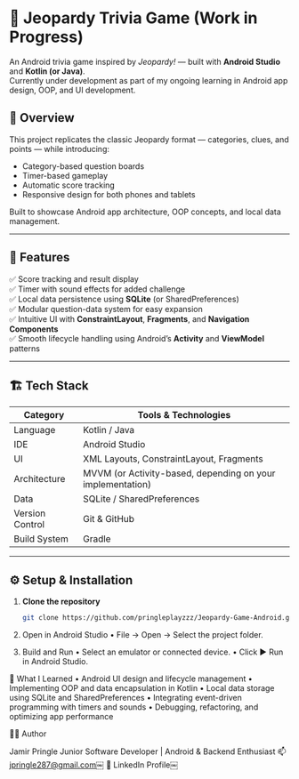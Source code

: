 # 🎯 Jeopardy Trivia Game (Work in Progress)

An Android trivia game inspired by *Jeopardy!* — built with **Android Studio** and **Kotlin (or Java)**.  
Currently under development as part of my ongoing learning in Android app design, OOP, and UI development.

## 🧩 Overview

This project replicates the classic Jeopardy format — categories, clues, and points — while introducing:
- Category-based question boards
- Timer-based gameplay
- Automatic score tracking
- Responsive design for both phones and tablets  

Built to showcase Android app architecture, OOP concepts, and local data management.

---

## 🧠 Features
  
✅ Score tracking and result display  
✅ Timer with sound effects for added challenge  
✅ Local data persistence using **SQLite** (or SharedPreferences)  
✅ Modular question-data system for easy expansion  
✅ Intuitive UI with **ConstraintLayout**, **Fragments**, and **Navigation Components**  
✅ Smooth lifecycle handling using Android’s **Activity** and **ViewModel** patterns  

---

## 🏗️ Tech Stack

| Category | Tools & Technologies |
|-----------|----------------------|
| Language | Kotlin / Java |
| IDE | Android Studio |
| UI | XML Layouts, ConstraintLayout, Fragments |
| Architecture | MVVM (or Activity-based, depending on your implementation) |
| Data | SQLite / SharedPreferences |
| Version Control | Git & GitHub |
| Build System | Gradle |

---

## ⚙️ Setup & Installation

1. **Clone the repository**
   ```bash
   git clone https://github.com/pringleplayzzz/Jeopardy-Game-Android.git

2.	Open in Android Studio
	•	File → Open → Select the project folder.

3.	Build and Run
	•	Select an emulator or connected device.
	•	Click ▶️ Run in Android Studio.

📘 What I Learned
	•	Android UI design and lifecycle management
  •	Implementing OOP and data encapsulation in Kotlin
  • Local data storage using SQLite and SharedPreferences
	•	Integrating event-driven programming with timers and sounds
	•	Debugging, refactoring, and optimizing app performance

👨‍💻 Author

Jamir Pringle
Junior Software Developer | Android & Backend Enthusiast
📫 jpringle287@gmail.com￼
🔗 LinkedIn Profile￼

